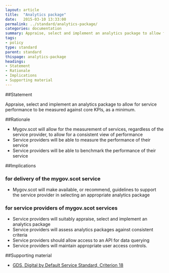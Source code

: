 ```yaml
---
layout: article
title:  "Analytics package"
date:   2015-03-10 13:33:00
permalink: ../standard/analytics-package/ 
categories: documentation
summary: Appraise, select and implement an analytics package to allow for service performance to be measured against core KPIs, as a minimum.
tags: 
- policy
type: standard
parent: standard
thispage: analytics-package
headings:
- Statement
- Rationale
- Implications
- Supporting material
---
```


##Statement

Appraise, select and implement an analytics package to allow for service performance to be measured against core KPIs, as a minimum.

##Rationale

* Mygov.scot will allow for the measurement of services, regardless of the service provider, to allow for a consistent view of performance
* Service providers will be able to measure the performance of their service
* Service providers will be able to benchmark the performance of their service

##Implications

### for delivery of the mygov.scot service

* Mygov.scot will make available, or recommend, guidelines to support the service provider in selecting an appropriate analytics package

### for service providers of mygov.scot services

* Service providers will suitably appraise, select and implement an analytics package
* Service providers will assess analytics packages against consistent criteria
* Service providers should allow access to an API for data querying
* Service providers will maintain appropriate user access controls.

##Supporting material

- [GDS, Digital by Default Service Standard, Criterion 18](https://www.gov.uk/service-manual/digital-by-default#criterion-18)

